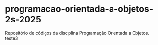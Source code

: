 # programacao-orientada-a-objetos-2s-2025
Repositório de códigos da disciplina Programação Orientada a Objetos.
teste3